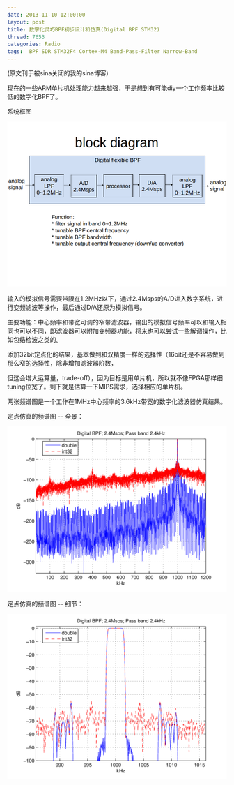 ```yaml
---
date: 2013-11-10 12:00:00
layout: post
title: 数字化灵巧BPF初步设计和仿真(Digital BPF STM32)
thread: 7653
categories: Radio
tags:  BPF SDR STM32F4 Cortex-M4 Band-Pass-Filter Narrow-Band
---
```


(原文刊于被sina关闭的我的sina博客)

现在的一些ARM单片机处理能力越来越强，于是想到有可能diy一个工作频率比较低的数字化BPF了。
  
系统框图

![](../media/bpf-block-diagram.png)

输入的模拟信号需要带限在1.2MHz以下，通过2.4Msps的A/D进入数字系统，进行变频滤波等操作，最后通过D/A还原为模拟信号。
  
主要功能：中心频率和带宽可调的窄带滤波器，输出的模拟信号频率可以和输入相同也可以不同，即滤波器可以附加变频器功能，将来也可以尝试一些解调操作，比如包络检波之类的。
  
添加32bit定点化的结果，基本做到和双精度一样的选择性（16bit还是不容易做到那么窄的选择性，除非增加滤波器阶数，

但这会增大运算量，trade-off），因为目标是用单片机，所以就不像FPGA那样细tuning位宽了。剩下就是估算一下MIPS需求，选择相应的单片机。

两张频谱图是一个工作在1MHz中心频率的3.6kHz带宽的数字化滤波器仿真结果。
  
定点仿真的频谱图 -- 全景：

![](../media/bpf_all_band.png)

定点仿真的频谱图 -- 细节：

![](../media/bpf_zoom_in.png)
  
